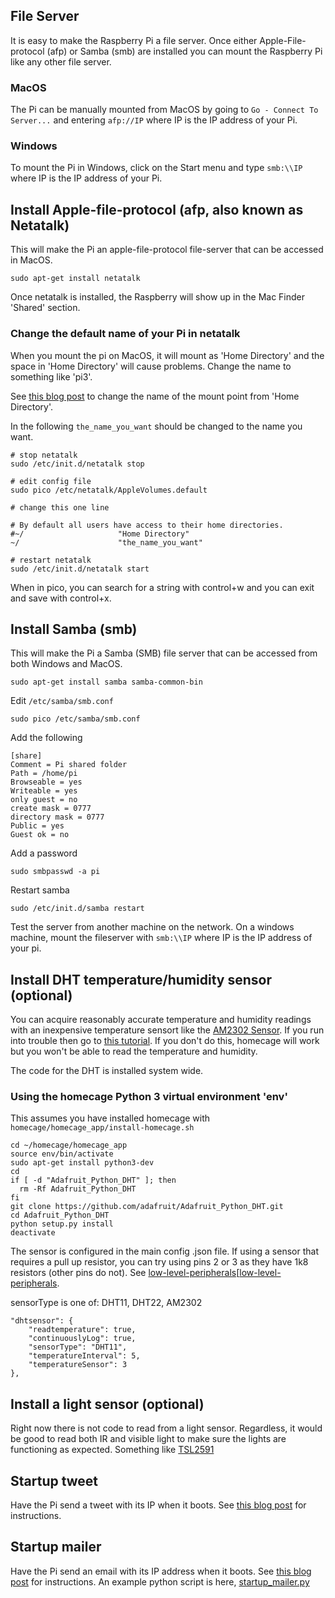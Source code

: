 ## File Server

It is easy to make the Raspberry Pi a file server. Once either Apple-File-protocol (afp) or Samba (smb) are installed you can mount the Raspberry Pi like any other file server.

### MacOS

The Pi can be manually mounted from MacOS by going to `Go - Connect To Server...` and entering `afp://IP` where IP is the IP address of your Pi.
	    
### Windows

To mount the Pi in Windows, click on the Start menu and type `smb:\\IP` where IP is the IP address of your Pi.

## Install Apple-file-protocol (afp, also known as Netatalk)

This will make the Pi an apple-file-protocol file-server that can be accessed in MacOS.

    sudo apt-get install netatalk

Once netatalk is installed, the Raspberry will show up in the Mac Finder 'Shared' section. 

### Change the default name of your Pi in netatalk

When you mount the pi on MacOS, it will mount as 'Home Directory' and the space in 'Home Directory' will cause problems. Change the name to something like 'pi3'.

See [this blog post][afpmountpoint] to change the name of the mount point from 'Home Directory'.    

In the following `the_name_you_want` should be changed to the name you want.

    # stop netatalk
    sudo /etc/init.d/netatalk stop

    # edit config file
    sudo pico /etc/netatalk/AppleVolumes.default

    # change this one line

    # By default all users have access to their home directories.
    #~/                     "Home Directory"
    ~/                      "the_name_you_want"

    # restart netatalk
    sudo /etc/init.d/netatalk start

When in pico, you can search for a string with control+w and you can exit and save with control+x.

## Install Samba (smb)

This will make the Pi a Samba (SMB) file server that can be accessed from both Windows and MacOS.

    sudo apt-get install samba samba-common-bin

Edit `/etc/samba/smb.conf`

	sudo pico /etc/samba/smb.conf

Add the following

	[share]
	Comment = Pi shared folder
	Path = /home/pi
	Browseable = yes
	Writeable = yes
	only guest = no
	create mask = 0777
	directory mask = 0777
	Public = yes
	Guest ok = no

Add a password

	sudo smbpasswd -a pi

Restart samba

	sudo /etc/init.d/samba restart
	
Test the server from another machine on the network. On a windows machine, mount the fileserver with `smb:\\IP` where IP is the IP address of your pi.
   

## Install DHT temperature/humidity sensor (optional)

You can acquire reasonably accurate temperature and humidity readings with an inexpensive temperature sensort like the [AM2302 Sensor][dht]. If you run into trouble then go to [this tutorial][7]. If you don't do this, homecage will work but you won't be able to read the temperature and humidity.

The code for the DHT is installed system wide.

### Using the homecage Python 3 virtual environment 'env'

This assumes you have installed homecage with `homecage/homecage_app/install-homecage.sh`

```
cd ~/homecage/homecage_app
source env/bin/activate
sudo apt-get install python3-dev
cd
if [ -d "Adafruit_Python_DHT" ]; then
  rm -Rf Adafruit_Python_DHT
fi
git clone https://github.com/adafruit/Adafruit_Python_DHT.git
cd Adafruit_Python_DHT
python setup.py install
deactivate
```

The sensor is configured in the main config .json file. If using a sensor that requires a pull up resistor, you can try using pins 2 or 3 as they have 1k8 resistors (other pins do not). See [low-level-peripherals][[low-level-peripherals].

sensorType is one of: DHT11, DHT22, AM2302

```
"dhtsensor": {
	"readtemperature": true,
	"continuouslyLog": true,
	"sensorType": "DHT11",
	"temperatureInterval": 5,
	"temperatureSensor": 3
},
```

## Install a light sensor (optional)

Right now there is not code to read from a light sensor. Regardless, it would be good to read both IR and visible light to make sure the lights are functioning as expected. Something like [TSL2591][TSL2591]

## Startup tweet

Have the Pi send a tweet with its IP when it boots. See [this blog post][startuptweeter] for instructions.
	
## Startup mailer

Have the Pi send an email with its IP address when it boots. See [this blog post][startupmailer] for instructions. An example python script is here, [startup_mailer.py][startupmailer.py]


[1]: http://blog.cudmore.io/post/2017/11/22/raspian-stretch/
[7]: https://learn.adafruit.com/dht-humidity-sensing-on-raspberry-pi-with-gdocs-logging/software-install-updated
[dht]: https://www.adafruit.com/product/393
[afpmountpoint]: http://blog.cudmore.io/post/2015/06/07/Changing-default-mount-in-Apple-File-Sharing/
[startupmailer.py]: https://github.com/cudmore/cudmore.github.io/blob/master/_site/downloads/startup_mailer.py
[startupmailer]: http://blog.cudmore.io/post/2017/11/28/startup-mailer/
[startuptweeter]: http://blog.cudmore.io/post/2017/10/27/Raspberry-startup-tweet/
[low-level-peripherals]: https://elinux.org/RPi_Low-level_peripherals
[TSL2591]:https://www.adafruit.com/product/1980
